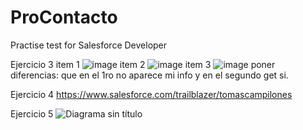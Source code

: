 # ProContacto
Practise test for Salesforce Developer

Ejercicio 3
item 1
![image](https://github.com/tomascampi14/ProContacto/assets/144504388/aa7e79e9-1de2-4f0d-8fff-802d95463fec)
item 2
![image](https://github.com/tomascampi14/ProContacto/assets/144504388/a342179b-1dae-4f94-b375-3a0924261129)
item 3
![image](https://github.com/tomascampi14/ProContacto/assets/144504388/5dfeb0f2-cd91-4621-899c-7c4501af2358)
poner diferencias: que en el 1ro no aparece mi info y en el segundo get si.

Ejercicio 4
https://www.salesforce.com/trailblazer/tomascampilones

Ejercicio 5
![Diagrama sin título](https://github.com/tomascampi14/ProContacto/assets/144504388/d1dcd937-6bed-4340-a81a-0374dbd38b54)
